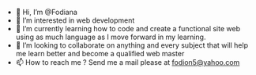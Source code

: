 - 👋 Hi, I’m @Fodiana
- 👀 I’m interested in web development
- 🌱 I’m currently learning how to code and create a functional site web using as much language as I move forward in my learning.
- 💞️ I’m looking to collaborate on anything and every subject that will help me learn better and become a qualified web master
- 📫 How to reach me ? Send me a mail please at fodion5@yahoo.com

<!---
Fodiana/Fodiana is a ✨ special ✨ repository because its `README.md` (this file) appears on your GitHub profile.
You can click the Preview link to take a look at your changes.
--->
